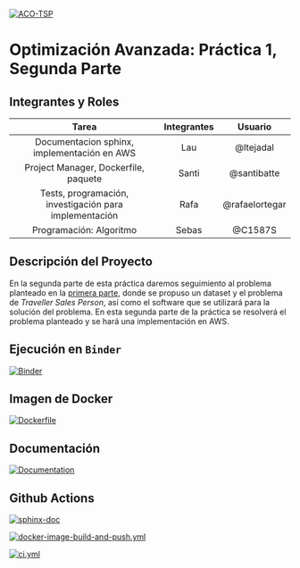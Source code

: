 [![ACO-TSP](https://gist.githack.com/C1587S/6f2fccb2473f9c9c8a093db7a03f9ab3/raw/f895b41f3ea45fd26c529b7e80ea4a3c69b0e0a5/ACO%20TSP%20pkg.svg)](https://github.com/optimizacion-2-2021-1-gh-classroom/practica-1-segunda-parte-ltejadal)

# Optimización Avanzada: Práctica 1, Segunda Parte

## Integrantes y Roles

|Tarea | Integrantes | Usuario |
|:---:|:---:|:---:|
|Documentacion sphinx, implementación en AWS|Lau|@ltejadal|
|Project Manager, Dockerfile, paquete |Santi|@santibatte|
|Tests, programación, investigación para implementación|Rafa|@rafaelortegar |
|Programación: Algoritmo|Sebas|@C1587S|

## Descripción del Proyecto

 En la segunda parte de esta práctica daremos seguimiento al problema planteado en la [primera parte](https://github.com/optimizacion-2-2021-1-gh-classroom/practica-1-primera-parte-ltejadal), donde se propuso un dataset y el problema de *Traveller Sales Person*, así como el software que se utilizará para la solución del problema. En esta segunda parte de la práctica se resolverá el problema planteado y se hará una implementación en AWS.
 

## Ejecución en `Binder`
[![Binder](https://mybinder.org/badge_logo.svg)](https://mybinder.org/v2/gh/optimizacion-2-2021-1-gh-classroom/practica-1-segunda-parte-ltejadal.git/main)

## Imagen de Docker

[![Dockerfile](https://badges.aleen42.com/src/docker.svg)](https://hub.docker.com/r/santibatte/ant_colony_jupyter/tags?page=1&ordering=last_updated)

## Documentación

[![Documentation](https://img.shields.io/static/v1.svg?label=Documentation%20ACO-TSP&message=v1&color=blue)](https://optimizacion-2-2021-1-gh-classroom.github.io/practica-1-segunda-parte-ltejadal/)

## Github Actions

[![sphinx-doc](https://github.com/optimizacion-2-2021-1-gh-classroom/practica-1-segunda-parte-ltejadal/actions/workflows/sphinx-doc.yml/badge.svg)](https://github.com/optimizacion-2-2021-1-gh-classroom/practica-1-segunda-parte-ltejadal/actions)

[![docker-image-build-and-push.yml](https://github.com/optimizacion-2-2021-1-gh-classroom/practica-1-segunda-parte-ltejadal/actions/workflows/docker-image-build-and-push.yml/badge.svg)](https://github.com/optimizacion-2-2021-1-gh-classroom/practica-1-segunda-parte-ltejadal/actions)

[![ci.yml](https://github.com/optimizacion-2-2021-1-gh-classroom/practica-1-segunda-parte-ltejadal/actions/workflows/ci.yml/badge.svg)](https://github.com/optimizacion-2-2021-1-gh-classroom/practica-1-segunda-parte-ltejadal/actions)

